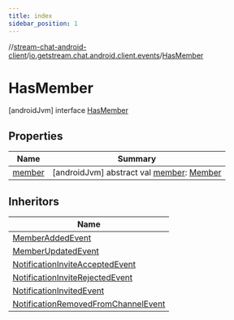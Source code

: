 ```yaml
---
title: index
sidebar_position: 1
---
```

//[stream-chat-android-client](../../../index.md)/[io.getstream.chat.android.client.events](../index.md)/[HasMember](index.md)



# HasMember  
 [androidJvm] interface [HasMember](index.md)   


## Properties  
  
|  Name |  Summary | 
|---|---|
| <a name="io.getstream.chat.android.client.events/HasMember/member/#/PointingToDeclaration/"></a>[member](member.md)| <a name="io.getstream.chat.android.client.events/HasMember/member/#/PointingToDeclaration/"></a> [androidJvm] abstract val [member](member.md): [Member](../../io.getstream.chat.android.client.models/Member/index.md)   <br/>|


## Inheritors  
  
|  Name | 
|---|
| <a name="io.getstream.chat.android.client.events/MemberAddedEvent///PointingToDeclaration/"></a>[MemberAddedEvent](../MemberAddedEvent/index.md)|
| <a name="io.getstream.chat.android.client.events/MemberUpdatedEvent///PointingToDeclaration/"></a>[MemberUpdatedEvent](../MemberUpdatedEvent/index.md)|
| <a name="io.getstream.chat.android.client.events/NotificationInviteAcceptedEvent///PointingToDeclaration/"></a>[NotificationInviteAcceptedEvent](../NotificationInviteAcceptedEvent/index.md)|
| <a name="io.getstream.chat.android.client.events/NotificationInviteRejectedEvent///PointingToDeclaration/"></a>[NotificationInviteRejectedEvent](../NotificationInviteRejectedEvent/index.md)|
| <a name="io.getstream.chat.android.client.events/NotificationInvitedEvent///PointingToDeclaration/"></a>[NotificationInvitedEvent](../NotificationInvitedEvent/index.md)|
| <a name="io.getstream.chat.android.client.events/NotificationRemovedFromChannelEvent///PointingToDeclaration/"></a>[NotificationRemovedFromChannelEvent](../NotificationRemovedFromChannelEvent/index.md)|

